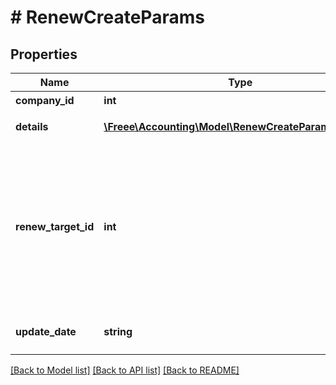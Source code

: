 # # RenewCreateParams

## Properties

Name | Type | Description | Notes
------------ | ------------- | ------------- | -------------
**company_id** | **int** | 事業所ID |
**details** | [**\Freee\Accounting\Model\RenewCreateParamsDetails[]**](RenewCreateParamsDetails.md) | +更新の明細行 |
**renew_target_id** | **int** | +更新対象行ID (details(取引の明細行), accruals(債権債務行), renewsのdetails(+更新の明細行)のIDを指定) |
**update_date** | **string** | 更新日 (yyyy-mm-dd) |

[[Back to Model list]](../../README.md#models) [[Back to API list]](../../README.md#endpoints) [[Back to README]](../../README.md)
